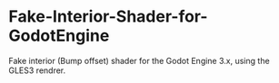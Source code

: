 # Fake-Interior-Shader-for-GodotEngine
Fake interior (Bump offset) shader for the Godot Engine 3.x, using the GLES3 rendrer.
